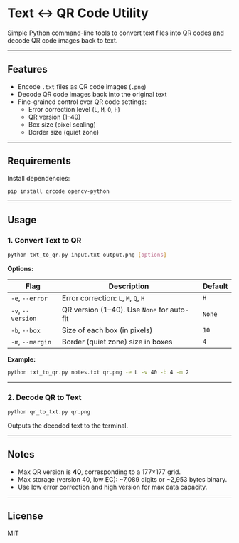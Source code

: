 # Text ↔ QR Code Utility

Simple Python command-line tools to convert text files into QR codes and decode QR code images back to text.

---

## Features

- Encode `.txt` files as QR code images (`.png`)
- Decode QR code images back into the original text
- Fine-grained control over QR code settings:
  - Error correction level (`L`, `M`, `Q`, `H`)
  - QR version (1–40)
  - Box size (pixel scaling)
  - Border size (quiet zone)

---

## Requirements

Install dependencies:

```bash
pip install qrcode opencv-python
```

---

## Usage

### 1. Convert Text to QR

```bash
python txt_to_qr.py input.txt output.png [options]
```

**Options:**

| Flag              | Description                                  | Default |
|-------------------|----------------------------------------------|---------|
| `-e`, `--error`   | Error correction: `L`, `M`, `Q`, `H`          | `H`     |
| `-v`, `--version` | QR version (1–40). Use `None` for auto-fit   | `None`  |
| `-b`, `--box`     | Size of each box (in pixels)                 | `10`    |
| `-m`, `--margin`  | Border (quiet zone) size in boxes            | `4`     |

**Example:**

```bash
python txt_to_qr.py notes.txt qr.png -e L -v 40 -b 4 -m 2
```

---

### 2. Decode QR to Text

```bash
python qr_to_txt.py qr.png
```

Outputs the decoded text to the terminal.

---

## Notes

- Max QR version is **40**, corresponding to a 177×177 grid.
- Max storage (version 40, low EC): ~7,089 digits or ~2,953 bytes binary.
- Use low error correction and high version for max data capacity.

---

## License

MIT
